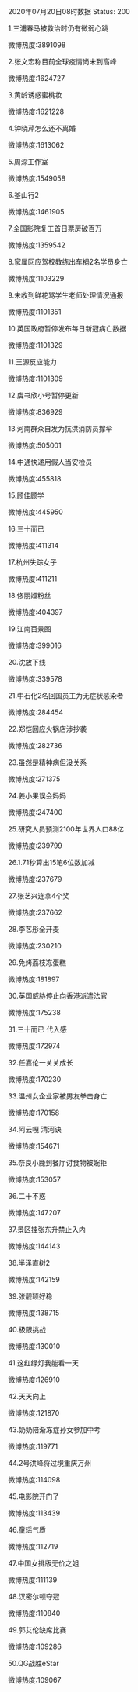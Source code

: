 2020年07月20日08时数据
Status: 200

1.三浦春马被救治时仍有微弱心跳

微博热度:3891098

2.张文宏称目前全球疫情尚未到高峰

微博热度:1624727

3.黄龄诱惑蜜桃妆

微博热度:1621228

4.钟晓芹怎么还不离婚

微博热度:1613062

5.周深工作室

微博热度:1549058

6.釜山行2

微博热度:1461905

7.全国影院复工首日票房破百万

微博热度:1359542

8.家属回应驾校教练出车祸2名学员身亡

微博热度:1103229

9.未收到鲜花骂学生老师处理情况通报

微博热度:1101351

10.英国政府暂停发布每日新冠病亡数据

微博热度:1101329

11.王源反应能力

微博热度:1101309

12.虞书欣小号暂停更新

微博热度:836929

13.河南群众自发为抗洪消防员撑伞

微博热度:505001

14.中通快递用假人当安检员

微博热度:455818

15.顾佳顾学

微博热度:445950

16.三十而已

微博热度:411314

17.杭州失踪女子

微博热度:411211

18.佟丽娅粉丝

微博热度:404397

19.江南百景图

微博热度:399016

20.沈放下线

微博热度:339578

21.中石化2名回国员工为无症状感染者

微博热度:284454

22.郑恺回应火锅店涉抄袭

微博热度:282736

23.虽然是精神病但没关系

微博热度:271375

24.姜小果误会妈妈

微博热度:247400

25.研究人员预测2100年世界人口88亿

微博热度:239799

26.1.71秒算出15笔6位数加减

微博热度:237679

27.张艺兴连拿4个奖

微博热度:237662

28.李艺彤全开麦

微博热度:230210

29.免烤荔枝冻蛋糕

微博热度:181897

30.英国威胁停止向香港派遣法官

微博热度:175238

31.三十而已 代入感

微博热度:172974

32.任嘉伦一关关成长

微博热度:170230

33.温州女企业家被男友拳击身亡

微博热度:170158

34.阿云嘎 清河诀

微博热度:154671

35.奈良小鹿到餐厅讨食物被婉拒

微博热度:153057

36.二十不惑

微博热度:147207

37.景区挂张东升禁止入内

微博热度:144143

38.半泽直树2

微博热度:142159

39.张靓颖好稳

微博热度:138715

40.极限挑战

微博热度:130010

41.这红绿灯我能看一天

微博热度:126910

42.天天向上

微博热度:121870

43.奶奶陪渐冻症孙女参加中考

微博热度:119771

44.2号洪峰将过境重庆万州

微博热度:114098

45.电影院开门了

微博热度:113439

46.童瑶气质

微博热度:112719

47.中国女排版无价之姐

微博热度:111139

48.汉密尔顿夺冠

微博热度:110840

49.郭艾伦缺席比赛

微博热度:109286

50.QG战胜eStar

微博热度:109067


